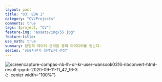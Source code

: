 ```yaml
---
layout: post
title: "03: EDA 1"
category: "CV/Projects"
comments: true
tags: [project, "CV"]
feature-img: "assets/img/55.jpg"
feature-title:
use_math: true
summary: 탐험적 데이터 분석을 통해 아이디어를 얻는다.
series: "공공자전거 최적입지 선정"
---
```


![screencapture-compas-nb-lh-or-kr-user-wansook0316-nbconvert-html-result-ipynb-2020-09-11-11_42_16-3](https://user-images.githubusercontent.com/37871541/92856085-04894780-f42e-11ea-8dce-a2f9876c4d2d.png){: .center width="100%"}
